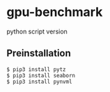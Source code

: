 # gpu-benchmark
python script version

## Preinstallation

```console
$ pip3 install pytz
$ pip3 install seaborn
$ pip3 install pynvml
```
